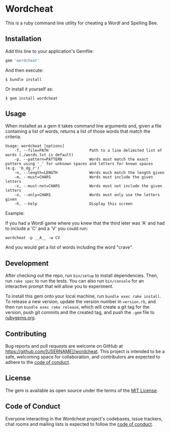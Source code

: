 # Wordcheat

This is a ruby command line utility for cheating a Wordl and Spelling Bee. 


## Installation

Add this line to your application's Gemfile:

```ruby
gem 'wordcheat'
```

And then execute:

    $ bundle install

Or install it yourself as:

    $ gem install wordcheat

## Usage

When installed as a gem it takes command line arguments and, given a file containing a list of words, returns a list of those words that match the criteria.

```
Usage: wordcheat [options]
    -f, --file=PATH                  Path to a line delimited list of words (./words.txt is default)
    -p, --pattern=PATTERN            Words must match the exact pattern using '_' for unknown spaces and letters for known spaces (e.g. 'b_dg_r')
    -n, --length=LENGTH              Words much match the length given
    -m, --must=CHARS                 Words must include the given letters
    -x, --must-not=CHARS             Words must not include the given letters
    -o, --only=CHARS                 Words must only use the letters given
    -h, --help                       Display this screen
```

Example:

If you had a Wordl game where you knew that the third leter was 'A' and had to include a 'C' and a 'V' you could run:

```
wordcheat -p __A__ -w CV
```

And you would get a list of words including the word "crave".

## Development

After checking out the repo, run `bin/setup` to install dependencies. Then, run `rake spec` to run the tests. You can also run `bin/console` for an interactive prompt that will allow you to experiment.

To install this gem onto your local machine, run `bundle exec rake install`. To release a new version, update the version number in `version.rb`, and then run `bundle exec rake release`, which will create a git tag for the version, push git commits and the created tag, and push the `.gem` file to [rubygems.org](https://rubygems.org).

## Contributing

Bug reports and pull requests are welcome on GitHub at https://github.com/[USERNAME]/wordcheat. This project is intended to be a safe, welcoming space for collaboration, and contributors are expected to adhere to the [code of conduct](https://github.com/[USERNAME]/wordcheat/blob/main/CODE_OF_CONDUCT.md).

## License

The gem is available as open source under the terms of the [MIT License](https://opensource.org/licenses/MIT).

## Code of Conduct

Everyone interacting in the Wordcheat project's codebases, issue trackers, chat rooms and mailing lists is expected to follow the [code of conduct](https://github.com/[USERNAME]/wordcheat/blob/main/CODE_OF_CONDUCT.md).
